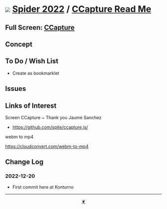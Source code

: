 # [![](https://pushme-pullyou.github.io/tootoo-2022/lib/assets/icons/mark-github.svg )](https://github.com/ladybug-tools/spider-2022/ "Source code on GitHub" ) [Spider 2022]( https://ladybug-tools.github.io/spider-2022/ "Home page" ) / [CCapture Read Me]( https://pushme-pullyou.github.io/tootoo-2021/lib-templates/readme.html#README.md)


<!--@@@
<div class=iframe-resize ><iframe src=https://ladybug.tools/spider-2022/ xxxxx/ height=100% width=100% ></iframe></div>
_CCapture in a resizable window. One finger to rotate. Two to zoom._
@@@-->

## Full Screen: [CCapture]( https://konturno.github.io/2023/cookbook/ccapture )


## Concept


## To Do / Wish List

* Create as bookmarklet

## Issues


## Links of Interest

Screen CCapture ~ Thank you Jaume Sanchez
* https://github.com/spite/ccapture.js/

webm to mp4

https://cloudconvert.com/webm-to-mp4


## Change Log


### 2022-12-20

* First commit here at Konturno


***

<center title="Hello! Click me to go up to the top" ><a class=aDingbat href=javascript:window.scrollTo(0,0);> ❦ </a></center>
